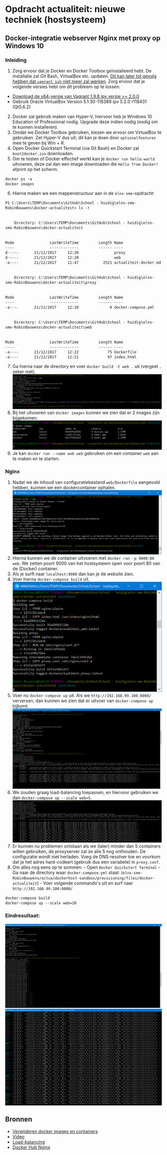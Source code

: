 # Opdracht actualiteit: nieuwe techniek (hostsysteem)
## Docker-integratie webserver Nginx met proxy op Windows 10

### Inleiding
1. Zorg ervoor dat je Docker en Docker Toolbox geïnstalleerd hebt. De installatie zal Git Bash, VirtualBox etc. updaten. [Dit kan later tot gevolg hebben dat `vagrant ssh` niet meer zal werken](https://github.com/hashicorp/vagrant/issues/9027). Zorg ervoor dat je volgende versies hebt om dit probleem op te lossen:
- [Download de x64-versie van Vagrant 1.9.8 ipv versie >= 2.0.0](https://releases.hashicorp.com/vagrant/1.9.8/)
- Gebruik Oracle VirtualBox Version 5.1.30-118389 ipv 5.2.0 r118431 (Qt5.6.2)

2. Docker zal gebruik maken van Hyper-V, hiervoor heb je Windows 10 Education of Professional nodig. Upgrade deze indien nodig (nodig om te kunnen installeren).
3. Omdat we Docker Toolbox gebruiken, kiezen we ervoor om VirtualBox te gebruiken. Zet Hyper-V dus uit; dit kan je doen door `optionalfeatures` mee te geven bij Win + R.
4. Open Docker Quickstart Terminal (via Git Bash) en Docker zal `boot2docker.iso` downloaden.
5. Om te testen of Docker effectief werkt kan je `docker run hello-world` uitvoeren, deze zal dan een image downloaden die `Hello from Docker!` afprint op het scherm.

```
docker ps -a
docker images
```
6. Hierna maken we een mappenstructuur aan in de `elnx-sme`-opdracht:

```
PS C:\Users\TEMP\Documents\GitHub\School - huidig\elnx-sme-RobinBauwens\docker-actualiteit> ls -r


    Directory: C:\Users\TEMP\Documents\GitHub\School - huidig\elnx-sme-RobinBauwens\docker-actualiteit


Mode                LastWriteTime         Length Name
----                -------------         ------ ----
d-----       21/12/2017     12:20                proxy
d-----       21/12/2017     12:20                web
-a----       21/12/2017     11:47           2521 actualiteit-docker.md


    Directory: C:\Users\TEMP\Documents\GitHub\School - huidig\elnx-sme-RobinBauwens\docker-actualiteit\proxy


Mode                LastWriteTime         Length Name
----                -------------         ------ ----
-a----       21/12/2017     12:20              0 docker-compose.yml


    Directory: C:\Users\TEMP\Documents\GitHub\School - huidig\elnx-sme-RobinBauwens\docker-actualiteit\web


Mode                LastWriteTime         Length Name
----                -------------         ------ ----
-a----       21/12/2017     12:22             75 Dockerfile
-a----       21/12/2017     12:21             97 index.html
```
7. Ga hierna naar de directory en voer `docker build -t web .` uit (vergeet `.` zeker niet). ![build](img/4.PNG)
8. Bij het uitvoeren van `docker images` kunnen we zien dat er 2 images zijn bijgekomen: ![images](img/5.PNG)
9. Je kan `docker run --name web web` gebruiken om een container `web` aan te maken en te starten.

### Nginx
1. Nadat we de inhoud van configuratiebestand `web/Dockerfile` aangevuld hebben, kunnen we een dockercontainer ophalen. ![Build](img/6.png)
2. Hierna kunnen we de container uitvoeren met `docker run -p 9000:80 web`. We zetten poort 9000 van het hostsysteem open voor poort 80 van de (Docker) container.
3. Als je surft naar `localhost:9000` dan kan je de website zien.
4. Voer hierna `docker-compose build` uit. ![Docker-compose](img/7.png)
5. Voer nu `docker-compose up` uit. Als we `http://192.168.99.100:8000/` verversen, dan kunnen we zien dat er uitvoer van `docker-compose up` bijkomt. ![Docker compose](img/dc-up.png)
6. We zouden graag load-balancing toepassen, en hiervoor gebruiken we dan `docker-compose up --scale web=5`. ![Scale](img/scale.PNG)
7. Er kunnen nu problemen ontstaan als we (later) minder dan 5 containers willen gebruiken, de proxyserver zal ze alle 5 nog onthouden. De configuratie wordt niet herladen. Voeg de DNS-resolver toe en voorkom dat je het adres hard-codeert (gebruik dus een variabele) in `proxy.conf`.
8. Om alles nog eens op te sommen:
        - Open `Docker Quickstart Terminal`
        - Ga naar de directory waar `docker-compose.yml` staat: (`elnx-sme-RobinBauwens/actua/dockerhost-sandbox/provisioning/files/docker-actualiteit`)
        - Voer volgende commando's uit en surf naar `http://192.168.99.100:8000/`
```
docker-compose build 
docker-compose up --scale web=20
```


### Eindresultaat:

![Docker Round-Robin DNS-load-balancing](img/final1.png)
![Docker Round-Robin DNS-load-balancing](img/final2.PNG)

## Bronnen

- [Verwijderen docker images en containers](https://techoverflow.net/2013/10/22/docker-remove-all-images-and-containers/)
- [Video](https://www.youtube.com/watch?v=HJ9bECmuwKo)
- [Load-balancing](https://www.sep.com/sep-blog/2017/02/28/load-balancing-with-nginx-and-docker/)
- [Docker Hub Nginx](https://hub.docker.com/_/nginx/)